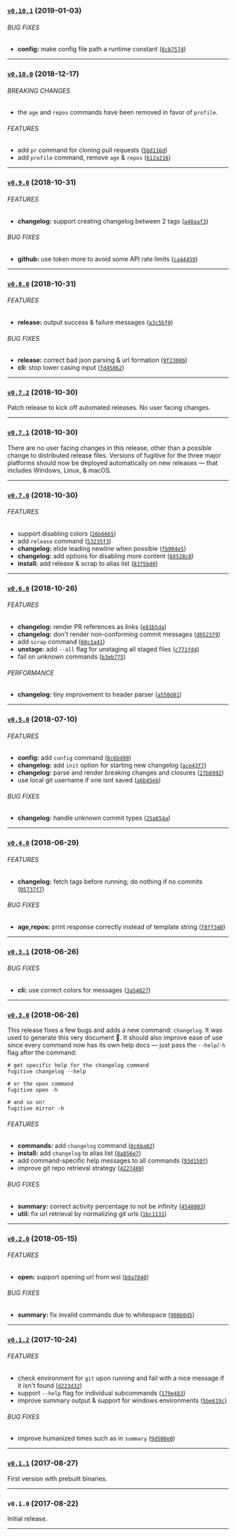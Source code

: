 <a name="v0.10.1"></a>
### [`v0.10.1`](https://github.com/citycide/fugitive/compare/v0.10.0...v0.10.1) (2019-01-03)


###### BUG FIXES

* **config:** make config file path a runtime constant ([`6cb7574`](https://github.com/citycide/fugitive/commit/6cb75748bb6edd16ad4763b265bb23937f13327e))

---

<a name="v0.10.0"></a>
### [`v0.10.0`](https://github.com/citycide/fugitive/compare/v0.9.0...v0.10.0) (2018-12-17)


###### BREAKING CHANGES

* the `age` and `repos` commands have been removed in favor of `profile`.

###### FEATURES

* add `pr` command for cloning pull requests ([`5bd116d`](https://github.com/citycide/fugitive/commit/5bd116dffb919fe153a2699e7f99541aba5f89cb))
* add `profile` command, remove `age` & `repos` ([`612a216`](https://github.com/citycide/fugitive/commit/612a2162b5fe2ff1c03788b3f17d939702e0be43))

---

<a name="v0.9.0"></a>
### [`v0.9.0`](https://github.com/citycide/fugitive/compare/v0.8.0...v0.9.0) (2018-10-31)


###### FEATURES

* **changelog:** support creating changelog between 2 tags ([`a40aaf3`](https://github.com/citycide/fugitive/commit/a40aaf3204a8a6227dffd6da9fef1d8ec433f799))

###### BUG FIXES

* **github:** use token more to avoid some API rate limits ([`ca44459`](https://github.com/citycide/fugitive/commit/ca444593bf54a954a2da444699eb35e63354f3f1))

---

<a name="v0.8.0"></a>
### [`v0.8.0`](https://github.com/citycide/fugitive/compare/v0.7.2...v0.8.0) (2018-10-31)


###### FEATURES

* **release:** output success & failure messages ([`a3c5bf0`](https://github.com/citycide/fugitive/commit/a3c5bf06726ebc3a05701186b5e0cc8d31d6c803))

###### BUG FIXES

* **release:** correct bad json parsing & url formation ([`9f2308b`](https://github.com/citycide/fugitive/commit/9f2308bc631888375b689af0241ea3b32248896f))
* **cli:** stop lower casing input ([`fd45062`](https://github.com/citycide/fugitive/commit/fd4506224c5129669ef34d11ac132c6ceb9d2c85))

---

<a name="v0.7.2"></a>
### [`v0.7.2`](https://github.com/citycide/fugitive/compare/v0.7.1...v0.7.2) (2018-10-30)

Patch release to kick off automated releases. No user facing changes.

---

<a name="v0.7.1"></a>
### [`v0.7.1`](https://github.com/citycide/fugitive/compare/v0.7.0...v0.7.1) (2018-10-30)

There are no user facing changes in this release, other than a possible change
to distributed release files. Versions of fugitive for the three major platforms
should now be deployed automatically on new releases &mdash; that includes
Windows, Linux, & macOS.

---

<a name="v0.7.0"></a>
### [`v0.7.0`](https://github.com/citycide/fugitive/compare/v0.6.0...v0.7.0) (2018-10-30)


###### FEATURES

* support disabling colors ([`26b6665`](https://github.com/citycide/fugitive/commit/26b66657f90455efe41d3e3e5c2c306a9446a0fc))
* add `release` command ([`53235f3`](https://github.com/citycide/fugitive/commit/53235f3bd7b6884094f4625521c75603e58f8734))
* **changelog:** elide leading newline when possible ([`fb904e5`](https://github.com/citycide/fugitive/commit/fb904e51c5c5b98c7e820a40439c07b01447701e))
* **changelog:** add options for disabling more content ([`68528c8`](https://github.com/citycide/fugitive/commit/68528c8919716b9985c2fecef9adc75ed3bcb828))
* **install:** add release & scrap to alias list ([`8375bd0`](https://github.com/citycide/fugitive/commit/8375bd017af92a54a208bafdf53a88a9053af850))

---

<a name="v0.6.0"></a>
### [`v0.6.0`](https://github.com/citycide/fugitive/compare/v0.5.0...v0.6.0) (2018-10-26)


###### FEATURES

* **changelog:** render PR references as links ([`e81b5da`](https://github.com/citycide/fugitive/commit/e81b5dadefccd6993bb132bfa15ed039d8c34855))
* **changelog:** don't render non-conforming commit messages ([`d052379`](https://github.com/citycide/fugitive/commit/d05237927c87541befa3626813e4e87fed632050))
* add `scrap` command ([`60c1a41`](https://github.com/citycide/fugitive/commit/60c1a410a6608f97713e4583909dcef3c5a7104b))
* **unstage:** add `--all` flag for unstaging all staged files ([`c771fd4`](https://github.com/citycide/fugitive/commit/c771fd45145f281ea7b335b62745c177934703e8))
* fail on unknown commands ([`b3eb775`](https://github.com/citycide/fugitive/commit/b3eb77564d3b9770eed3c50d62a8aec3e277119e))

###### PERFORMANCE

* **changelog:** tiny improvement to header parser ([`a550d81`](https://github.com/citycide/fugitive/commit/a550d812d21381b6fe28073dd67813ef81470519))

---

<a name="v0.5.0"></a>
### [`v0.5.0`](https://github.com/citycide/fugitive/compare/v0.4.0...v0.5.0) (2018-07-10)


###### FEATURES

* **config:** add `config` command ([`0c6bd99`](https://github.com/citycide/fugitive/commit/0c6bd99d32be98c2b1a11faa56e2b28da6bc71df))
* **changelog:** add `init` option for starting new changelog ([`ace43f7`](https://github.com/citycide/fugitive/commit/ace43f75b05cf75975fe70b0b5ec9c5c55e720e0))
* **changelog:** parse and render breaking changes and closures ([`27b8992`](https://github.com/citycide/fugitive/commit/27b8992f144415e43933ac6c4ef5b3e2c2b1cad9))
* use local git username if one isnt saved ([`a6b45eb`](https://github.com/citycide/fugitive/commit/a6b45eb32cdabe102a3fb6df4ad21ad8f8a1d1c1))

###### BUG FIXES

* **changelog:** handle unknown commit types ([`25a654a`](https://github.com/citycide/fugitive/commit/25a654ab62b2e3edc503f121f16487b3374c861c))

---

<a name="v0.4.0"></a>
### [`v0.4.0`](https://github.com/citycide/fugitive/compare/v0.3.1...v0.4.0) (2018-06-29)


###### FEATURES

* **changelog:** fetch tags before running; do nothing if no commits ([`05737f7`](https://github.com/citycide/fugitive/commit/05737f7948b530e461f862473fbe0c1d9befdbc9))

###### BUG FIXES

* **age,repos:** print response correctly instead of template string ([`f8ff340`](https://github.com/citycide/fugitive/commit/f8ff340de9ed75e64540d91b619aa6be43fd2a84))

---

<a name="v0.3.1"></a>
### [`v0.3.1`](https://github.com/citycide/fugitive/compare/v0.3.0...v0.3.1) (2018-06-26)


###### BUG FIXES

* **cli:** use correct colors for messages ([`3a54827`](https://github.com/citycide/fugitive/commit/3a548275ee7b35575e0e0c35ed4ff92d85d163c4))

---

<a name="v0.3.0"></a>
### [`v0.3.0`](https://github.com/citycide/fugitive/compare/v0.2.0...v0.3.0) (2018-06-26)

This release fixes a few bugs and adds a new command: `changelog`. It was used
to generate this very document :tada:. It should also improve ease of use since
every command now has its own help docs &mdash; just pass the `--help`/`-h` flag
after the command:

```shell
# get specific help for the changelog command
fugitive changelog --help

# or the open command
fugitive open -h

# and so on!
fugitive mirror -h
```

###### FEATURES

* **commands:** add `changelog` command ([`8c6ba82`](https://github.com/citycide/fugitive/commit/8c6ba826190a76cea589ba121e1e4b459db16c56))
* **install:** add `changelog` to alias list ([`8a856e7`](https://github.com/citycide/fugitive/commit/8a856e76a5749101796de86d76caee2eb78ba996))
* add command-specific help messages to all commands ([`93d150f`](https://github.com/citycide/fugitive/commit/93d150f38700fd26958d97dd6086803d832d117c))
* improve git repo retrieval strategy ([`4227489`](https://github.com/citycide/fugitive/commit/42274892922602c3fe1b5d737c418c412fe5f43f))

###### BUG FIXES

* **summary:** correct activity percentage to not be infinity ([`4548803`](https://github.com/citycide/fugitive/commit/4548803f9e39662c30356b49b34afeddab8a6941))
* **util:** fix url retrieval by normalizing git urls ([`1bc1131`](https://github.com/citycide/fugitive/commit/1bc1131a4b95a4ac6b898702d27353d1b8632bad))

---

<a name="v0.2.0"></a>
### [`v0.2.0`](https://github.com/citycide/fugitive/compare/v0.1.2...v0.2.0) (2018-05-15)


###### FEATURES

* **open:** support opening url from wsl ([`b9a7040`](https://github.com/citycide/fugitive/commit/b9a70407dd32d66bfbe37b7fcea030e06a23003f))

###### BUG FIXES

* **summary:** fix invalid commands due to whitespace ([`908b0d5`](https://github.com/citycide/fugitive/commit/908b0d576ccac2456d6c8378b0b1277cc9bba59b))

---

<a name="v0.1.2"></a>
### [`v0.1.2`](https://github.com/citycide/fugitive/compare/v0.1.1...v0.1.2) (2017-10-24)


###### FEATURES

- check environment for `git` upon running and fail with a nice message if it isn't found ([`d223d32`](https://github.com/citycide/fugitive/commit/d223d32f94e8a70d3d044ff7afb26762c9552964))
- support `--help` flag for individual subcommands ([`179e483`](https://github.com/citycide/fugitive/commit/179e483d2cfe5c14a432dc7c40e59fc451b36999))
- improve summary output & support for windows environments ([`5be619c`](https://github.com/citycide/fugitive/commit/5be619c54517a78a971999063faf3b6dab72b928))

###### BUG FIXES

- improve humanized times such as in `summary` ([`9d508e0`](https://github.com/citycide/fugitive/commit/9d508e0935d1970d8fd2c6e5a4e0e559ce9c0aea))

---

<a name="v0.1.1"></a>
### [`v0.1.1`](https://github.com/citycide/fugitive/compare/v0.1.0...v0.1.1) (2017-08-27)


First version with prebuilt binaries.

---

<a name="v0.1.0"></a>
### `v0.1.0` (2017-08-22)


Initial release.

---
